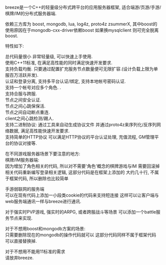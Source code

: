 breeze是一个C++的轻量级分布式跨平台的应用服务器框架, 适合端游/页游/手游/棋牌/IM的分布式服务器端.  

依赖三方库为 boost, mongodb, lua, log4z, proto4z zsummerX, 其中boost的使用原因在于mongodb-cxx-driver依赖boost 如果换mysqlclient 则可完全脱离boost.  
  
特性如下:  
  
总代码量很小 非常轻量级, 可以快速上手使用.  
使用C++11标准, 在满足高性能的同时满足快速开发要求.  
支持负载均衡. 只要通过配置扩充服务节点数量便可无限扩容.(设计负载上限为单服百万活跃并发).  
认证和登录分离, 支持多平台认证/绑定, 支持本地帐号密码认证.  
支持一个帐号对应多个角色. .  
支持合服与跨服.  
节点之间安全认证.  
节点之间心跳保保活.  
节点之间自动断点重连.  
client之间心跳检测/踢人.  
支持二进制协议: 通过工具来自动生成协议文件 并通过proto4z来序列化/反序列网络数据, 满足高性能快速开发要求.  
支持简单的HTTP协议 可以满足HTTP协议的平台认证处理, 充值流程, GM管理平台的协议对接等.  
   
  
在不同游戏服务器场景下要注意的地方:  
棋牌/IM服务器端:   
因为增加了角色相关的代码, 所以对不需要'角色'概念的棋牌游戏与IM 需要回滚掉相关代码重新编写登录相关逻辑, 这部分代码是在框架上添加的 大约几十行, 不属于框架代码, 所以删除也比较简单  
  
手游弱联网的服务端  
可以在现有代码上添加一小段类cookie的代码来支持短连接 这样可以让客户端与web服务端通讯一样与breeze进行通讯.  
  
对于强实时PVP游戏, 强实时的ARPG, 或者跨服战斗等场景 可以添加一个battle服务节点来实现.   
  
对于不想用boost和mongodb方案的场景:  
 只需要删除现在的mongodb的操作代码就可以 这部分代码同样不属于框架代码 可以直接替换掉.    
  
对于不想用不能用11标准的需求  
请放弃breeze.  


  

